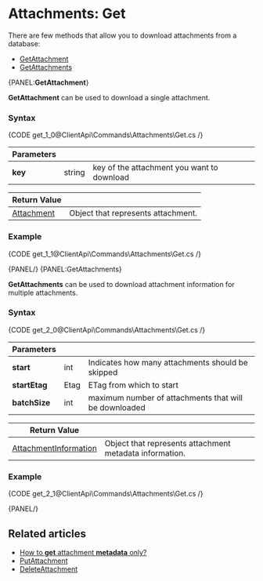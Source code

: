 # Attachments: Get

There are few methods that allow you to download attachments from a database:   
- [GetAttachment](../../../client-api/commands/attachments/get#getattachment)   
- [GetAttachments](../../../client-api/commands/attachments/get#getattachments)   

{PANEL:**GetAttachment**}

**GetAttachment** can be used to download a single attachment.

### Syntax

{CODE get_1_0@ClientApi\Commands\Attachments\Get.cs /}

| Parameters | | |
| ------------- | ------------- | ----- |
| **key** | string | key of the attachment you want to download |

| Return Value | |
| ------------- | ----- |
| [Attachment](../../../glossary/attachment) | Object that represents attachment. |

### Example

{CODE get_1_1@ClientApi\Commands\Attachments\Get.cs /}

{PANEL/}
{PANEL:GetAttachments}

**GetAttachments** can be used to download attachment information for multiple attachments.

### Syntax

{CODE get_2_0@ClientApi\Commands\Attachments\Get.cs /}

| Parameters | | |
| ------------- | ------------- | ----- |
| **start** | int | Indicates how many attachments should be skipped |
| **startEtag** | Etag | ETag from which to start |
| **batchSize** | int | maximum number of attachments that will be downloaded |

| Return Value | |
| ------------- | ----- |
| [AttachmentInformation](../../../glossary/attachment-information) | Object that represents attachment metadata information. |

### Example

{CODE get_2_1@ClientApi\Commands\Attachments\Get.cs /}

{PANEL/}

## Related articles

- [How to **get** attachment **metadata** only?](../../../client-api/commands/attachments/how-to/get-attachment-metadata-only)  
- [PutAttachment](../../../client-api/commands/attachments/put)  
- [DeleteAttachment](../../../client-api/commands/attachments/delete)  
